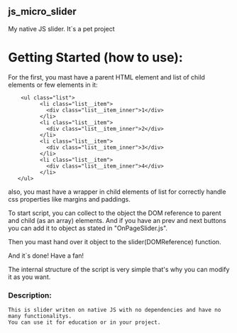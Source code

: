   ## js_micro_slider
  My native JS slider. It`s a pet project

# Getting Started (how to use):
For the first, you mast have a parent HTML element and list of child elements or few elements in it:

```
    <ul class="list">
          <li class="list__item">
            <div class="list__item_inner">1</div>
          </li>
          <li class="list__item">
            <div class="list__item_inner">2</div>
          </li>
          <li class="list__item">
            <div class="list__item_inner">3</div>
          </li>
          <li class="list__item">
            <div class="list__item_inner">4</div>
          </li>
   </ul>
 ```
 
  also, you mast have a wrapper in child elements of list for correctly handle css properties like margins and paddings.
 
  To start script, you can collect to the object the DOM reference to parent and child (as an array) elements.
 And if you have an prev and next buttons you can add it to object as stated in "OnPageSlider.js".
 
 Then you mast hand over it object to the slider(DOMReference) function.
 
 And it`s done! Have a fan!
 
 The internal structure of the script is very simple that's why you can modify it as you want.

  ### Description:
    This is slider writen on native JS with no dependencies and have no many functionalitys.
    You can use it for education or in your project.

